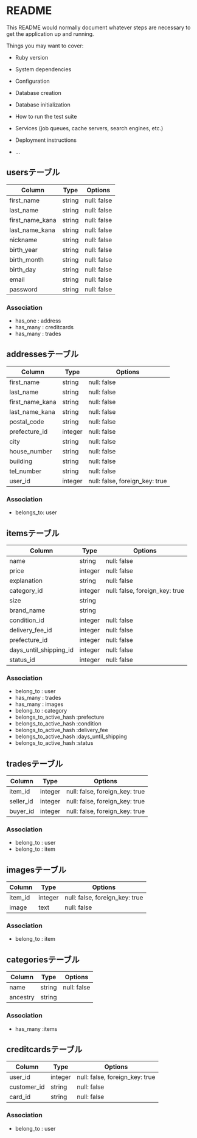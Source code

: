 # README

This README would normally document whatever steps are necessary to get the
application up and running.

Things you may want to cover:

* Ruby version

* System dependencies

* Configuration

* Database creation

* Database initialization

* How to run the test suite

* Services (job queues, cache servers, search engines, etc.)

* Deployment instructions

* ...

## usersテーブル

|Column|Type|Options|
|------|----|-------|
|first_name|string|null: false|
|last_name|string|null: false|
|first_name_kana|string|null: false|
|last_name_kana|string|null: false|
|nickname|string|null: false|
|birth_year|string|null: false|
|birth_month|string|null: false|
|birth_day|string|null: false|
|email|string|null: false|
|password|string|null: false|

### Association
- has_one : address
- has_many : creditcards
- has_many : trades

## addressesテーブル
|Column|Type|Options|
|------|----|-------|
|first_name|string|null: false|
|last_name|string|null: false|
|first_name_kana|string|null: false|
|last_name_kana|string|null: false|
|postal_code|string|null: false|
|prefecture_id|integer|null: false|
|city|string|null: false|
|house_number|string|null: false|
|building|string|null: false|
|tel_number|string|null: false|
|user_id|integer|null: false, foreign_key: true|

### Association
-  belongs_to: user

## itemsテーブル
|Column|Type|Options|
|------|----|-------|
|name|string|null: false|
|price|integer|null: false|
|explanation|string|null: false|
|category_id|integer|null: false, foreign_key: true|
|size|string||
|brand_name|string||
|condition_id|integer|null: false|
|delivery_fee_id|integer|null: false|
|prefecture_id|integer|null: false|
|days_until_shipping_id|integer|null: false|
|status_id|integer|null: false|

### Association
- belong_to : user
- has_many : trades
- has_many : images
- belong_to : category
- belongs_to_active_hash :prefecture
- belongs_to_active_hash :condition
- belongs_to_active_hash :delivery_fee
- belongs_to_active_hash :days_until_shipping
- belongs_to_active_hash :status

## tradesテーブル
|Column|Type|Options|
|------|----|-------|
|item_id|integer|null: false, foreign_key: true|
|seller_id|integer|null: false, foreign_key: true|
|buyer_id|integer|null: false, foreign_key: true|

### Association
- belong_to : user
- belong_to : item

## imagesテーブル
|Column|Type|Options|
|------|----|-------|
|item_id|integer|null: false, foreign_key: true|
|image|text|null: false|

### Association
- belong_to : item

## categoriesテーブル
|Column|Type|Options|
|------|----|-------|
|name|string|null: false|
|ancestry|string||

### Association
- has_many :items

## creditcardsテーブル
|Column|Type|Options|
|------|----|-------|
|user_id|integer|null: false, foreign_key: true|
|customer_id|string|null: false|
|card_id|string|null: false|

### Association
- belong_to : user
